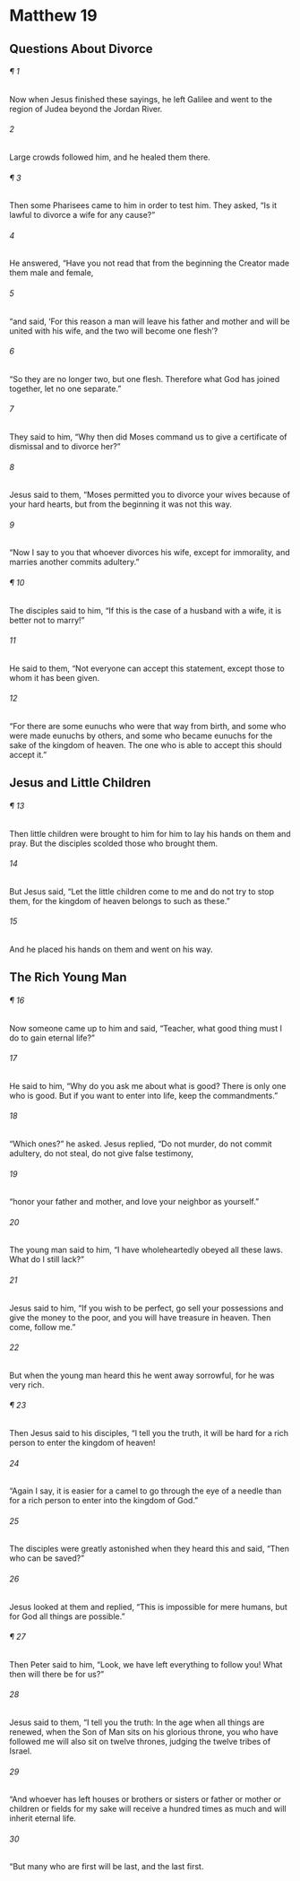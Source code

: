 # Matthew 19
## Questions About Divorce
###### ¶ 1
Now when Jesus finished these sayings, he left Galilee and went to the region of Judea beyond the Jordan River.
###### 2
Large crowds followed him, and he healed them there.
###### ¶ 3
Then some Pharisees came to him in order to test him. They asked, “Is it lawful to divorce a wife for any cause?”
###### 4
He answered, “Have you not read that from the beginning the Creator made them male and female,
###### 5
“and said, ‘For this reason a man will leave his father and mother and will be united with his wife, and the two will become one flesh’?
###### 6
“So they are no longer two, but one flesh. Therefore what God has joined together, let no one separate.”
###### 7
They said to him, “Why then did Moses command us to give a certificate of dismissal and to divorce her?”
###### 8
Jesus said to them, “Moses permitted you to divorce your wives because of your hard hearts, but from the beginning it was not this way.
###### 9
“Now I say to you that whoever divorces his wife, except for immorality, and marries another commits adultery.”
###### ¶ 10
The disciples said to him, “If this is the case of a husband with a wife, it is better not to marry!”
###### 11
He said to them, “Not everyone can accept this statement, except those to whom it has been given.
###### 12
“For there are some eunuchs who were that way from birth, and some who were made eunuchs by others, and some who became eunuchs for the sake of the kingdom of heaven. The one who is able to accept this should accept it.”
## Jesus and Little Children
###### ¶ 13
Then little children were brought to him for him to lay his hands on them and pray. But the disciples scolded those who brought them.
###### 14
But Jesus said, “Let the little children come to me and do not try to stop them, for the kingdom of heaven belongs to such as these.”
###### 15
And he placed his hands on them and went on his way.
## The Rich Young Man
###### ¶ 16
Now someone came up to him and said, “Teacher, what good thing must I do to gain eternal life?”
###### 17
He said to him, “Why do you ask me about what is good? There is only one who is good. But if you want to enter into life, keep the commandments.”
###### 18
“Which ones?” he asked. Jesus replied, “Do not murder, do not commit adultery, do not steal, do not give false testimony,
###### 19
“honor your father and mother, and love your neighbor as yourself.”
###### 20
The young man said to him, “I have wholeheartedly obeyed all these laws. What do I still lack?”
###### 21
Jesus said to him, “If you wish to be perfect, go sell your possessions and give the money to the poor, and you will have treasure in heaven. Then come, follow me.”
###### 22
But when the young man heard this he went away sorrowful, for he was very rich.
###### ¶ 23
Then Jesus said to his disciples, “I tell you the truth, it will be hard for a rich person to enter the kingdom of heaven!
###### 24
“Again I say, it is easier for a camel to go through the eye of a needle than for a rich person to enter into the kingdom of God.”
###### 25
The disciples were greatly astonished when they heard this and said, “Then who can be saved?”
###### 26
Jesus looked at them and replied, “This is impossible for mere humans, but for God all things are possible.”
###### ¶ 27
Then Peter said to him, “Look, we have left everything to follow you! What then will there be for us?”
###### 28
Jesus said to them, “I tell you the truth: In the age when all things are renewed, when the Son of Man sits on his glorious throne, you who have followed me will also sit on twelve thrones, judging the twelve tribes of Israel.
###### 29
“And whoever has left houses or brothers or sisters or father or mother or children or fields for my sake will receive a hundred times as much and will inherit eternal life.
###### 30
“But many who are first will be last, and the last first.
